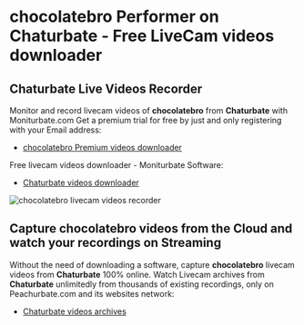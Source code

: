 # chocolatebro Performer on Chaturbate - Free LiveCam videos downloader

## Chaturbate Live Videos Recorder

Monitor and record livecam videos of **chocolatebro** from **Chaturbate** with Moniturbate.com
Get a premium trial for free by just and only registering with your Email address:
* [chocolatebro Premium videos downloader](https://moniturbate.com/request-demo-licence-key.html)

Free livecam videos downloader - Moniturbate Software:
* [Chaturbate videos downloader](https://moniturbate.com/moniturbate-download-software.html)

![chocolatebro livecam videos recorder](https://peachurnet.com/templates/moniturbate-software.png)


## Capture chocolatebro videos from the Cloud and watch your recordings on Streaming

Without the need of downloading a software, capture **chocolatebro** livecam videos from **Chaturbate** 100% online.
Watch Livecam archives from **Chaturbate** unlimitedly from thousands of existing recordings, only on Peachurbate.com and its websites network:
* [Chaturbate videos archives](https://peachurnet.com/)